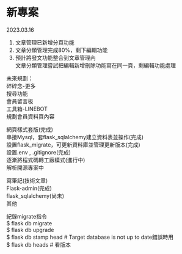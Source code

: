 # 新專案

2023.03.16  

1. 文章管理已新增分頁功能  
2. 文章分類管理完成80%，剩下編輯功能  
3. 預計將發文功能整合到文章管理內  
文章分類管理嘗試把編輯新增刪除功能寫在同一頁，剩編輯功能處理  
  
未來規劃：  
碎碎念-更多  
搜尋功能  
會員留言板  
工具箱-LINEBOT  
規劃會員資料頁內容  
  
網頁樣式套版(完成)  
串接Mysql，套flask_sqlalchemy建立資料表並操作(完成)  
設置flask_migrate，可更新資料庫並管理更新版本(完成)  
設置.env , .gitignore(完成)  
逐漸將程式碼轉工廠模式(進行中)  
解析開源專案中  
  
寫筆記(技術文章)  
Flask-admin(完成)  
flask_sqlalchemy(尚未)  
其他  
  
紀錄migrate指令  
$ flask db migrate  
$ flask db upgrade  
$ flask db stamp head # Target database is not up to date錯誤時用  
$ flask db heads # 看版本  
